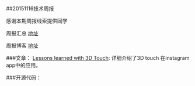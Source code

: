 ##20151116技术周报

感谢本期周报线索提供同学

周报汇总 [地址](https://github.com/BaiduHiDeviOS/iOS-Tech-Weekly)

周报博客 [地址](http://baiduhidevios.github.io/)

###文章：
[Lessons learned with 3D Touch](http://engineering.instagram.com/posts/465414923641286/lessons-learned-with-3D-touch):  详细介绍了3D touch 在instagram app中的应用。

###开源代码：
